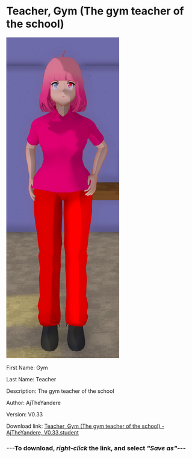 # Teacher, Gym (The gym teacher of the school)

<img src = "https://raw.githubusercontent.com/Arbiter1223/Daigaku-Gurashi-Custom-Students/master/Students/Files/Teacher%2C%20Gym%20(The%20gym%20teacher%20of%20the%20school).png">

First Name: Gym

Last Name: Teacher

Description: The gym teacher of the school

Author: AjTheYandere

Version: V0.33

Download link: <a href="https://raw.githubusercontent.com/Arbiter1223/Daigaku-Gurashi-Custom-Students/master/Students/Files/Teacher%2C%20Gym%20(The%20gym%20teacher%20of%20the%20school)%20-%20AjTheYandere%2C%20V0.33.student">Teacher, Gym (The gym teacher of the school) - AjTheYandere, V0.33.student</a>

### ---**To download, _right-click_ the link, and select _"Save as"_**---
